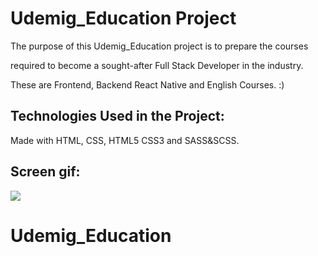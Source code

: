 <h1> Udemig_Education Project</h1>

The purpose of this Udemig_Education project is to prepare the courses 

required to become a sought-after Full Stack Developer in the industry. 

These are Frontend, Backend React Native and English Courses. :)

<h2>Technologies Used in the Project:</h2>

Made with HTML, CSS, HTML5 CSS3 and SASS&SCSS.

<h2>Screen gif:</h2>

![](screennew.gif) 

# Udemig_Education
